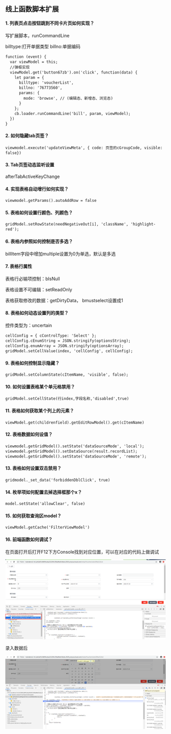## 线上函数脚本扩展

#### 1. 列表页点击按钮跳到不同卡片页如何实现？

   写扩展脚本，runCommandLine

   billtype:打开单据类型      billno:单据编码 

   ```
   function (event) {
     var viewModel = this;
     //弹框实现
     viewModel.get('button67zb').on('click', function(data) {
       let param = {
         billtype: 'voucherList',
         billno: '76773560',
         params: {
           mode: 'browse', // (编辑态、新增态、浏览态)
         }
       };
       cb.loader.runCommandLine('bill', param, viewModel);
     })
   }
   ```

   

#### 2. 如何隐藏tab页签？

   ```
   viewmodel.execute('updateViewMeta', { code: 页签的cGroupCode, visible: false})
   ```

   

#### 3. Tab页签动态监听设置

   afterTabActiveKeyChange

   

#### 4. 实现表格自动增行如何实现？

   
    viewmodel.getParams().autoAddRow = false
   

   

#### 5. 表格如何设置行颜色、列颜色？

   
    gridModel.setRowState(needNegativeOut[i], 'className', 'highlight-red');
   

   

#### 6. 表格内参照如何控制是否多选？

   billItem字段中增加multiple设置为0为单选，默认是多选

   

#### 7. 表格行属性

   表格行必输项控制：bIsNull

   表格设置不可编辑：setReadOnly

   表格获取修改的数据：getDirtyData， bmustselect设置成1

   

#### 8. 表格如何动态设置列的类型？

   控件类型为：uncertain

   
    cellConfig = { cControlType: 'Select' };
    cellConfig.cEnumString = JSON.stringify(optionsString);
    cellConfig.enumArray = JSON.stringify(optionsArray);
    gridModel.setCellValue(index, 'cellConfig', cellConfig);
   

   

#### 9. 表格如何控制显示隐藏？

   
    gridModel.setColumnState(cItemName, 'visible', false);
   

   

#### 10. 如何设置表格某个单元格禁用？

    
    gridModel.setCellState(行index,字段名称,'disabled',true)
    

    

#### 11. 表格如何获取某个列上的元素？

    
    viewModel.get(childrenfield).getEditRowModel().get(cItemName)
    

    

#### 12. 表格数据如何设值？

   
    viewmodel.getGridModel().setState('dataSourceMode', 'local');
    viewmodel.getGridModel().setDataSource(result.recordList);
    viewmodel.getGridModel().setState('dataSourceMode', 'remote');
    
    

#### 13. 表格如何设置双击禁用？

    
    gridmodel._set_data('forbiddenDblClick', true)
    

    

#### 14. 枚举项如何配置去掉选择框那个x？

    
    model.setState('allowClear', false)
    

    

#### 15. 如何获取查询区model？

    
    viewModel.getCache('FilterViewModel')
    

    
    
#### 16. 前端函数如何调试？

 在页面打开后打开F12下方Console找到对应位置，可以在对应的代码上做调试

 ![](/image/前端调试1.png)

 录入数据后

 ![](/image/前端调试2.png)

    

